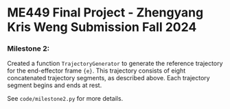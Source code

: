 # ME449 Final Project - Zhengyang Kris Weng Submission Fall 2024

### Milestone 2:
Created a function `TrajectoryGenerator` to generate the reference trajectory for the end-effector frame `{e}`. This trajectory consists of eight concatenated trajectory segments, as described above. Each trajectory segment begins and ends at rest.

See `code/milestone2.py` for more details.